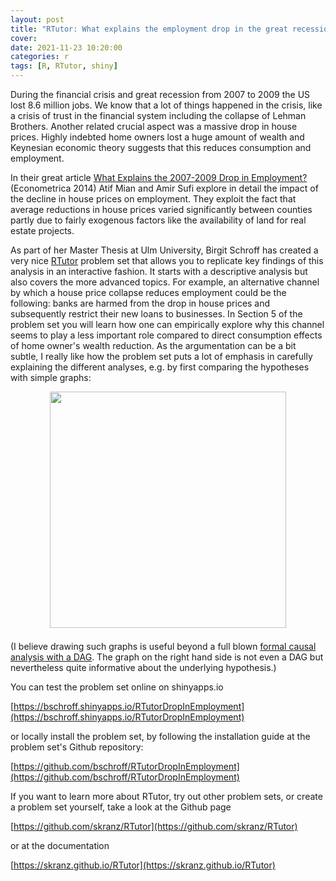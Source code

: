 ```yaml
---
layout: post
title: "RTutor: What explains the employment drop in the great recession 2007-2009?"
cover: 
date: 2021-11-23 10:20:00
categories: r
tags: [R, RTutor, shiny]
---
```


During the financial crisis and great recession from 2007 to 2009 the US lost 8.6 million jobs. We know that a lot of things happened in the crisis, like a crisis of trust in the financial system including the collapse of Lehman Brothers. Another related crucial aspect was a massive drop in house prices. Highly indebted home owners lost a huge amount of wealth and Keynesian economic theory suggests that this reduces consumption and employment.

In their great article [What Explains the 2007-2009 Drop in Employment?](https://amirsufi.net/miansufi_emtra_2014.pdf) (Econometrica 2014) Atif Mian and Amir Sufi explore in detail the impact of the decline in house prices on employment. They exploit the fact that average reductions in house prices varied significantly between counties partly due to fairly exogenous factors like the availability of land for real estate projects.

As part of her Master Thesis at Ulm University, Birgit Schroff has created a  very nice [RTutor](https://github.com/skranz/RTutor) problem set that allows you to replicate key findings of this analysis in an interactive fashion. It starts with a descriptive analysis but also covers the more advanced topics. For example, an alternative channel by which a house price collapse reduces employment could be the following: banks are harmed from the drop in house prices and subsequently restrict their new loans to businesses. In Section 5 of the problem set you will learn how one can empirically explore why this channel seems to play a less important role compared to direct consumption effects of home owner's wealth reduction. As the argumentation can be a bit subtle, I really like how the problem set puts a lot of emphasis in carefully explaining the different analyses, e.g. by first comparing the hypotheses with simple graphs:

<center>
<img src="http://skranz.github.io/images/house_prices_employment.png" style="max-width: 100%; width: 10cm; margin-bottom: 0.5em;">
</center>

(I believe drawing such graphs is useful beyond a full blown [formal causal analysis with a DAG](https://mixtape.scunning.com/dag.html). The graph on the right hand side is not even a DAG but nevertheless quite informative about the underlying hypothesis.)

You can test the problem set online on shinyapps.io

[https://bschroff.shinyapps.io/RTutorDropInEmployment](https://bschroff.shinyapps.io/RTutorDropInEmployment)

or locally install the problem set, by following the installation guide at the problem set's Github repository:

[https://github.com/bschroff/RTutorDropInEmployment](https://github.com/bschroff/RTutorDropInEmployment)

If you want to learn more about RTutor, try out other problem sets, or create a problem set yourself, take a look at the Github page

[https://github.com/skranz/RTutor](https://github.com/skranz/RTutor)

or at the documentation

[https://skranz.github.io/RTutor](https://skranz.github.io/RTutor)
